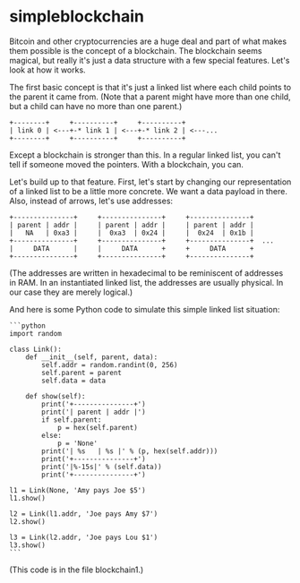 # simpleblockchain

Bitcoin and other cryptocurrencies are a huge deal and part of what
makes them possible is the concept of a blockchain. The blockchain
seems magical, but really it's just a data structure with a few
special features. Let's look at how it works.

The first basic concept is that it's just a linked list where each
child points to the parent it came from. (Note that a parent might
have more than one child, but a child can have no more than one
parent.)

    +--------+     +----------+     +----------+
    | link 0 | <---+-* link 1 | <---+-* link 2 | <---...
    +--------+     +----------+     +----------+

Except a blockchain is stronger than this. In a regular linked list,
you can't tell if someone moved the pointers. With a blockchain, you
can.

Let's build up to that feature. First, let's start by changing our
representation of a linked list to be a little more concrete. We want
a data payload in there. Also, instead of arrows, let's use addresses:

    +---------------+     +---------------+     +---------------+
    | parent | addr |     | parent | addr |     | parent | addr |
    |   NA   | 0xa3 |     |  0xa3  | 0x24 |     |  0x24  | 0x1b |
    +---------------+     +---------------+     +---------------+  ...
    |     DATA      |     |     DATA      +     +     DATA      +
    +---------------+     +---------------+     +---------------+

(The addresses are written in hexadecimal to be reminiscent of
addresses in RAM. In an instantiated linked list, the addresses are
usually physical. In our case they are merely logical.)

And here is some Python code to simulate this simple linked list
situation:

    ```python
    import random
    
    class Link():
        def __init__(self, parent, data):
            self.addr = random.randint(0, 256)
            self.parent = parent
            self.data = data
    
        def show(self):
            print('+---------------+')
            print('| parent | addr |')
            if self.parent:
                p = hex(self.parent)
            else:
                p = 'None'
            print('| %s   | %s |' % (p, hex(self.addr)))
            print('+---------------+')
            print('|%-15s|' % (self.data))
            print('+---------------+')
            
    l1 = Link(None, 'Amy pays Joe $5')
    l1.show()
    
    l2 = Link(l1.addr, 'Joe pays Amy $7')
    l2.show()
    
    l3 = Link(l2.addr, 'Joe pays Lou $1')
    l3.show()
    ```

(This code is in the file blockchain1.)